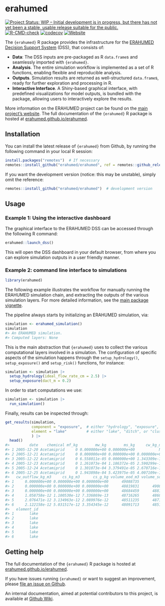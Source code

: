 
<!-- README.md is generated from README.Rmd. Please edit that file -->

# erahumed

<!-- badges: start -->

[![Project Status: WIP – Initial development is in progress, but there
has not yet been a stable, usable release suitable for the
public.](https://www.repostatus.org/badges/latest/wip.svg)](https://www.repostatus.org/#wip)
[![R-CMD-check](https://github.com/erahumed/erahumed/actions/workflows/R-CMD-check.yaml/badge.svg)](https://github.com/erahumed/erahumed/actions/workflows/R-CMD-check.yaml)
[![codecov](https://codecov.io/gh/erahumed/erahumed/graph/badge.svg?token=72POLBUEUR)](https://codecov.io/gh/erahumed/erahumed)
[![Website](https://img.shields.io/badge/Website-here-blue)](https://erahumed.github.io/erahumed/)
<!-- badges: end -->

The `{erahumed}` R package provides the infrastructure for the [ERAHUMED
Decision Support
System](https://www.erahumed.com/decision-support-system/) (DSS), that
consists of:

- **Data**: The DSS inputs are pre-packaged as R `data.frame`s and
  seamlessly imported with `{erahumed}`.
- **Analysis**. The entire simulation workflow is implemented as a set
  of R functions, enabling flexible and reproducible analysis.
- **Outputs**. Simulation results are returned as well-structured
  `data.frame`s, ready for further exploration and processing in R.
- **Interactive Interface**. A Shiny-based graphical interface, with
  predefined visualizations for model outputs, is bundled with the
  package, allowing users to interactively explore the results.

More information on the ERAHUMED project can be found on the [main
project’s website](https://www.erahumed.com/). The full documentation of
the `{erahumed}` R package is hosted at
[erahumed.github.io/erahumed](https://erahumed.github.io/erahumed/).

## Installation

You can install the latest release of `{erahumed}` from Github, by
running the following command in your local R session:

``` r
install.packages("remotes")  # If necessary
remotes::install_github("erahumed/erahumed", ref = remotes::github_release())
```

If you want the development version (notice: this may be unstable),
simply omit the reference:

``` r
remotes::install_github("erahumed/erahumed")  # development version
```

## Usage

### Example 1: Using the interactive dashboard

The graphical interface to the ERAHUMED DSS can be accessed through the
following R command:

``` r
erahumed::launch_dss()
```

This will open the DSS dashboard in your default browser, from where you
can explore simulation outputs in a user friendly manner.

### Example 2: command line interface to simulations

``` r
library(erahumed)
```

The following example illustrates the workflow for manually running the
ERAHUMED simulation chain, and extracting the outputs of the various
simulation layers. For more detailed information, see the [main package
vignette](https://erahumed.github.io/erahumed/articles/erahumed-workflow.html).

The pipeline always starts by initializing an ERAHUMED simulation, via:

``` r
simulation <- erahumed_simulation()
simulation
#> An ERAHUMED simulation.
#> Computed layers: None
```

This is the main abstraction that `{erahumed}` uses to collect the
various computational layers involved in a simulation. The configuration
of specific aspects of the simulation happens through the
`setup_hydrology()`, `setup_exposure()` and `setup_risk()` functions,
for instance:

``` r
simulation <- simulation |>
  setup_hydrology(ideal_flow_rate_cm = 2.5) |>
  setup_exposure(dact_m = 0.2)
```

In order to start computations we use:

``` r
simulation <- simulation |>
  run_simulation()
```

Finally, results can be inspected through:

``` r
get_results(simulation, 
            component = "exposure",  # either "hydrology", "exposure", or "risk"  
            element = "lake"         # either "lake", "ditch", or "cluster"
            ) |>
  head()
#>         date    chemical mf_kg        mw_kg        ms_kg     cw_kg_m3
#> 1 2005-12-20 Acetamiprid     0 0.000000e+00 0.000000e+00           NA
#> 2 2005-12-21 Acetamiprid     0 0.000000e+00 0.000000e+00 0.000000e+00
#> 3 2005-12-22 Acetamiprid     0 6.558011e-05 0.000000e+00 1.343309e-12
#> 4 2005-12-23 Acetamiprid     0 1.261073e-04 1.186372e-05 2.590299e-12
#> 5 2005-12-24 Acetamiprid     0 1.301073e-04 3.379491e-05 2.670716e-12
#> 6 2005-12-25 Acetamiprid     0 1.943898e-04 5.423975e-05 4.007109e-12
#>   cw_outflow_kg_m3     cs_kg_m3      cs_g_kg volume_eod_m3 volume_sod_m3
#> 1     0.000000e+00 0.000000e+00 0.000000e+00      49088735            NA
#> 2     0.000000e+00 0.000000e+00 0.000000e+00      48819831      49088735
#> 3     0.000000e+00 0.000000e+00 0.000000e+00      48684459      48819831
#> 4     1.058758e-12 1.100530e-12 7.336869e-13      48716265      48684459
#> 5     2.076471e-12 3.134963e-12 2.089976e-12      48511235      48716265
#> 6     2.122158e-12 5.031517e-12 3.354345e-12      48091713      48511235
#>   element_id
#> 1       lake
#> 2       lake
#> 3       lake
#> 4       lake
#> 5       lake
#> 6       lake
```

## Getting help

The full documentation of the `{erahumed}` R package is hosted at
[erahumed.github.io/erahumed](https://erahumed.github.io/erahumed/).

If you have issues running `{erahumed}` or want to suggest an
improvement, please [file an issue on
Github](https://github.com/erahumed/erahumed/issues).

An internal documentation, aimed at potential contributors to this
project, is available at [Github
Wiki](https://github.com/erahumed/erahumed/wiki).
